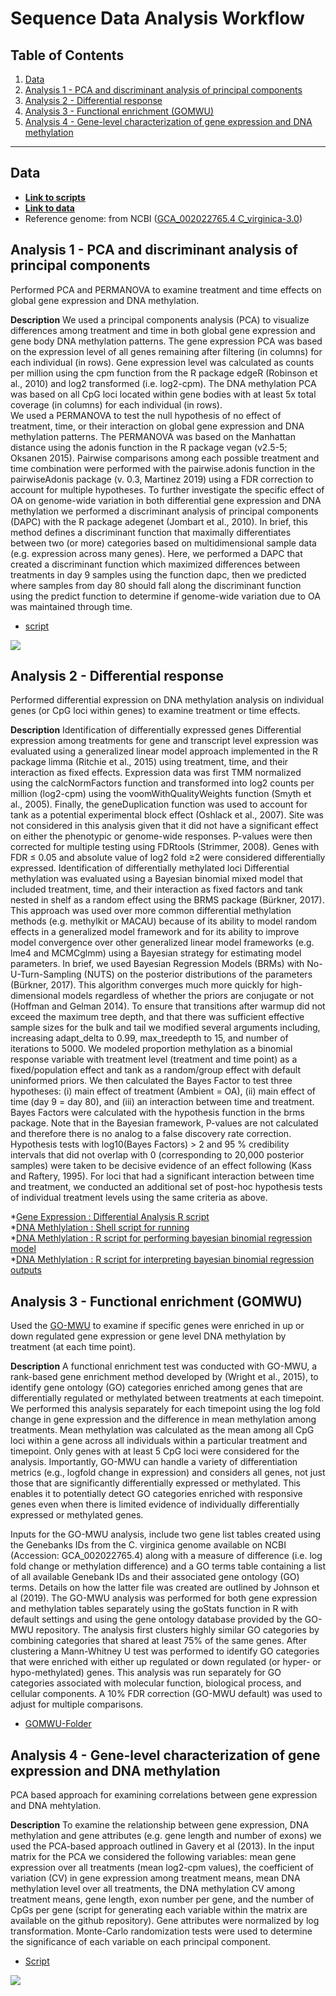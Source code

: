 # Sequence Data Analysis Workflow

## Table of Contents

1. [Data](#data)
3. [Analysis 1 - PCA and discriminant analysis of principal components](#one)
4. [Analysis 2 - Differential response](#two)
5. [Analysis 3 - Functional enrichment (GOMWU)](#three)
6. [Analysis 4 - Gene-level characterization of gene expression and DNA methylation](#four)

---

## Data <a name="data"></a>

* [**Link to scripts**](https://github.com/epigeneticstoocean/AE17_Cvirginica_MolecularResponse/tree/master/src/)  
* [**Link to data**](https://github.com/epigeneticstoocean/AE17_Cvirginica_MolecularResponse/tree/master/data/)  
* Reference genome: from NCBI ([GCA_002022765.4 C_virginica-3.0](https://www.ncbi.nlm.nih.gov/genome/?term=crassostrea+virginica))  

## Analysis 1 - PCA and discriminant analysis of principal components <a name="one"></a>  

Performed PCA and PERMANOVA to examine treatment and time effects on global gene expression and DNA methylation.

**Description**
We used a principal components analysis (PCA) to visualize differences among treatment and time in both global gene expression and gene body DNA methylation patterns. The gene expression PCA was based on the expression level of all genes remaining after filtering (in columns) for each individual (in rows). Gene expression level was calculated as counts per million using the cpm function from the R package edgeR (Robinson et al., 2010) and log2 transformed (i.e. log2-cpm). The DNA methylation PCA was based on all CpG loci located within gene bodies with at least 5x total coverage (in columns) for each individual (in rows).  
We used a PERMANOVA to test the null hypothesis of no effect of treatment, time, or their interaction on global gene expression and DNA methylation patterns. The PERMANOVA was based on the Manhattan distance using the adonis function in the R package vegan (v2.5-5; Oksanen 2015). Pairwise comparisons among each possible treatment and time combination were performed with the pairwise.adonis function in the pairwiseAdonis package (v. 0.3, Martinez 2019) using a FDR correction to account for multiple hypotheses.
To further investigate the specific effect of OA on genome-wide variation in both differential gene expression and DNA methylation we performed a discriminant analysis of principal components (DAPC) with the R package adegenet (Jombart et al., 2010). In brief, this method defines a discriminant function that maximally differentiates between two (or more) categories based on multidimensional sample data (e.g. expression across many genes). Here, we performed a DAPC that created a discriminant function which maximized differences between treatments in day 9 samples using the function dapc, then we predicted where samples from day 80 should fall along the discriminant function using the predict function to determine if genome-wide variation due to OA was maintained through time. 

* [script](https://github.com/epigeneticstoocean/AE17_Cvirginica_MolecularResponse/blob/master/src/Analyses/AE17_multivariateAnalysis.R) 

![](https://github.com/epigeneticstoocean/AE17_Cvirginica_MolecularResponse/blob/master/results/figures/Figure3.jpg)

## Analysis 2 - Differential response <a name="two"></a>

Performed differential expression on DNA methylation analysis on individual genes (or CpG loci within genes) to examine treatment or time effects.

**Description**
Identification of differentially expressed genes 
Differential expression among treatments for gene and transcript level expression was evaluated using a generalized linear model approach implemented in the R package limma (Ritchie et al., 2015) using treatment, time, and their interaction as fixed effects. Expression data was first TMM normalized using the calcNormFactors function and transformed into log2 counts per million (log2-cpm) using the voomWithQualityWeights function (Smyth et al., 2005). Finally, the geneDuplication function was used to account for tank as a potential experimental block effect (Oshlack et al., 2007). Site was not considered in this analysis given that it did not have a significant effect on either the phenotypic or genome-wide responses. P-values were then corrected for multiple testing using FDRtools (Strimmer, 2008). Genes with FDR ≤ 0.05 and absolute value of log2 fold ≥2 were considered differentially expressed.
Identification of differentially methylated loci 
Differential methylation was evaluated using a Bayesian binomial mixed model that included treatment, time, and their interaction as fixed factors and tank nested in shelf as a random effect using the BRMS package (Bürkner, 2017). This approach was used over more common differential methylation methods (e.g. methylkit or MACAU) because of its ability to model random effects in a generalized model framework and for its ability to improve model convergence over other generalized linear model frameworks (e.g. lme4 and MCMCglmm) using a Bayesian strategy for estimating model parameters.
In brief, we used Bayesian Regression Models (BRMs) with No-U-Turn-Sampling (NUTS) on the posterior distributions of the parameters (Bürkner, 2017). This algorithm converges much more quickly for high-dimensional models regardless of whether the priors are conjugate or not (Hoffman and Gelman 2014). To ensure that transitions after warmup did not exceed the maximum tree depth, and that there was sufficient effective sample sizes for the bulk and tail we modified several arguments including, increasing adapt_delta to 0.99, max_treedepth to 15, and number of iterations to 5000. We modeled proportion methylation as a binomial response variable with treatment level (treatment and time point) as a fixed/population effect and tank as a random/group effect with default uninformed priors. We then calculated the Bayes Factor to test three hypotheses: (i) main effect of treatment (Ambient = OA), (ii) main effect of time (day 9 = day 80), and (iii) an interaction between time and treatment. Bayes Factors were calculated with the hypothesis function in the brms package. Note that in the Bayesian framework, P-values are not calculated and therefore there is no analog to a false discovery rate correction. Hypothesis tests with log10(Bayes Factors) > 2 and 95 % credibility intervals  that did not overlap with 0 (corresponding to 20,000 posterior samples) were taken to be decisive evidence of an effect following (Kass and Raftery, 1995). For loci that had a significant interaction between time and treatment, we conducted an additional set of post-hoc hypothesis tests of individual treatment levels using the same criteria as above. 

*[Gene Expression : Differential Analysis R script](https://github.com/epigeneticstoocean/AE17_Cvirginica_MolecularResponse/blob/master/src/Analyses/AE17_diffMethylation.R)  
*[DNA Methlylation : Shell script for running]()  
*[DNA Methlylation : R script for performing bayesian binomial regression model]()  
*[DNA Methlylation : R script for interpreting bayesian binomial regression outputs]()  
  
## Analysis 3 - Functional enrichment (GOMWU) <a name="three"></a>  

Used the [GO-MWU](https://github.com/z0on/GO_MWU) to examine if specific genes were enriched in up or down regulated gene expression or gene level DNA methylation by treatment (at each time point).

**Description**
A functional enrichment test was conducted with GO-MWU, a rank-based gene enrichment method developed by (Wright et al., 2015), to identify gene ontology (GO) categories enriched among genes that are differentially regulated or methylated between treatments at each timepoint. We performed this analysis separately for each timepoint using the log fold change in gene expression and the difference in mean methylation among treatments. Mean methylation was calculated as the mean among all CpG loci within a gene across all individuals within a particular treatment and timepoint. Only genes with at least 5 CpG loci were considered for the analysis. Importantly, GO-MWU can handle a variety of differentiation metrics (e.g., logfold change in expression) and considers all genes, not just those that are significantly differentially expressed or methylated. This enables it to potentially detect GO categories enriched with responsive genes even when there is limited evidence of individually differentially expressed or methylated genes. 
  
Inputs for the GO-MWU analysis, include two gene list tables created using the Genebanks IDs from the C. virginica genome available on NCBI (Accession: GCA_002022765.4) along with a measure of difference (i.e. log fold change or methylation difference) and a GO terms table containing a list of all available Genebank IDs and their associated gene ontology (GO) terms. Details on how the latter file was created are outlined by Johnson et al (2019). The GO-MWU analysis was performed for both gene expression and methylation tables separately using the goStats function in R with default settings and using the gene ontology database provided by the GO-MWU repository. The analysis first clusters highly similar GO categories by combining categories that shared at least 75% of the same genes. After clustering a Mann-Whitney U test was performed to identify GO categories that were enriched with either up regulated or down regulated (or hyper- or hypo-methylated) genes. This analysis was run separately for GO categories associated with molecular function, biological process, and cellular components. A 10% FDR correction (GO-MWU default) was used to adjust for multiple comparisons. 

* [GOMWU-Folder](https://github.com/epigeneticstoocean/AE17_Cvirginica_MolecularResponse/tree/master/src/Analyses/gomwu)  

## Analysis 4 - Gene-level characterization of gene expression and DNA methylation <a name="four"></a>

PCA based approach for examining correlations between gene expression and DNA mehtylation.

**Description**
To examine the relationship between gene expression, DNA methylation and gene attributes (e.g. gene length and number of exons) we used the PCA-based approach outlined in Gavery et al (2013). In the input matrix for the PCA we considered the following variables: mean gene expression over all treatments (mean log2-cpm values), the coefficient of variation (CV) in gene expression among treatment means, mean DNA methylation level over all treatments, the DNA methylation CV among treatment means, gene length, exon number per gene, and the number of CpGs per gene (script for generating each variable within the matrix are available on the github repository). Gene attributes were normalized by log transformation. Monte-Carlo randomization tests were used to determine the significance of each variable on each principal component.

* [Script](https://github.com/epigeneticstoocean/AE17_Cvirginica_MolecularResponse/blob/master/src/Analyses/AE17_geneAttPCA.R)

![](https://github.com/epigeneticstoocean/AE17_Cvirginica_MolecularResponse/blob/master/results/figures/Figure4.jpg)

